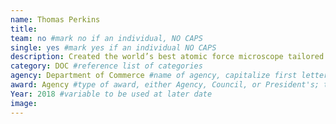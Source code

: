 ```yaml
---
name: Thomas Perkins
title:
team: no #mark no if an individual, NO CAPS
single: yes #mark yes if an individual NO CAPS
description: Created the world’s best atomic force microscope tailored to biological measurements. Dr. Perkins’ technologies and results are improving drug design and advancing biomedical research on cancer and brain diseases.
category: DOC #reference list of categories
agency: Department of Commerce #name of agency, capitalize first letter of each name
award: Agency #type of award, either Agency, Council, or President's; this is case sensitive so make sure to match the options listed exactly. This section generates the format of the card
Year: 2018 #variable to be used at later date
image: 
---
```

